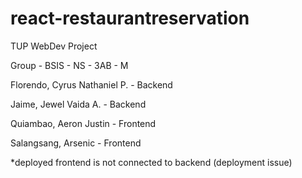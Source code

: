 # react-restaurantreservation
 TUP WebDev Project 

 Group - BSIS - NS - 3AB - M

 Florendo, Cyrus Nathaniel P. - Backend

 Jaime, Jewel Vaida A. - Backend

 Quiambao, Aeron Justin - Frontend

 Salangsang, Arsenic - Frontend

*deployed frontend is not connected to backend (deployment issue)
